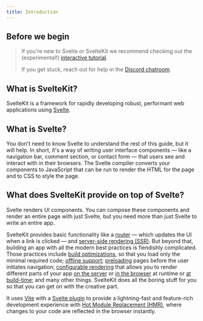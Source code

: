 ```yaml
---
title: Introduction
---
```


## Before we begin

> If you're new to Svelte or SvelteKit we recommend checking out the (experimental!) [interactive tutorial](https://learn.svelte.dev).
>
> If you get stuck, reach out for help in the [Discord chatroom](https://svelte.dev/chat).

## What is SvelteKit?

SvelteKit is a framework for rapidly developing robust, performant web applications using [Svelte](https://svelte.dev/).

## What is Svelte?

You don't need to know Svelte to understand the rest of this guide, but it will help. In short, it's a way of writing user interface components — like a navigation bar, comment section, or contact form — that users see and interact with in their browsers. The Svelte compiler converts your components to JavaScript that can be run to render the HTML for the page and to CSS to style the page.

## What does SvelteKit provide on top of Svelte?

Svelte renders UI components. You can compose these components and render an entire page with just Svelte, but you need more than just Svelte to write an entire app.

SvelteKit provides basic functionality like a [router](/docs/glossary#routing) — which updates the UI when a link is clicked — and [server-side rendering (SSR)](/docs/glossary#ssr). But beyond that, building an app with all the modern best practices is fiendishly complicated. Those practices include [build optimizations](https://vitejs.dev/guide/features.html#build-optimizations), so that you load only the minimal required code; [offline support](/docs/service-workers); [preloading](/docs/link-options#data-sveltekit-preload-data) pages before the user initiates navigation; [configurable rendering](/docs/page-options) that allows you to render different parts of your app [on the server](/docs/glossary#ssr) or [in the browser](/docs/glossary#csr-and-spa) at runtime or [at build-time](/docs/glossary#prerendering); and many other things. SvelteKit does all the boring stuff for you so that you can get on with the creative part.

It uses [Vite](https://vitejs.dev/) with a [Svelte plugin](https://github.com/sveltejs/vite-plugin-svelte) to provide a lightning-fast and feature-rich development experience with [Hot Module Replacement (HMR)](https://github.com/sveltejs/vite-plugin-svelte/blob/main/docs/config.md#hot), where changes to your code are reflected in the browser instantly.
